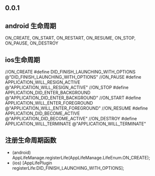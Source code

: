 ## 0.0.1

## android 生命周期
ON_CREATE,
ON_START,
ON_RESTART,
ON_RESUME,
ON_STOP,
ON_PAUSE,
ON_DESTROY

## ios生命周期
//ON_CREATE
#define DID_FINISH_LAUNCHING_WITH_OPTIONS @"DID_FINISH_LAUNCHING_WITH_OPTIONS"
//ON_PAUSE
#define APPLICATION_WILL_RESIGN_ACTIVE @"APPLICATION_WILL_RESIGN_ACTIVE"
//ON_STOP
#define APPLICATION_DID_ENTER_BACKGROUND @"APPLICATION_DID_ENTER_BACKGROUND"
//ON_START
#define APPLICATION_WILL_ENTER_FOREGROUND @"APPLICATION_WILL_ENTER_FOREGROUND"
//ON_RESUME
#define APPLICATION_DID_BECOME_ACTIVE @"APPLICATION_DID_BECOME_ACTIVE"
//ON_DESTROY
#define APPLICATION_WILL_TERMINATE @"APPLICATION_WILL_TERMINATE"


## 注册生命周期函数
* (android) AppLifeManage.registerLife(AppLifeManage.LifeEnum.ON_CREATE);
* (ios)   [AppLifePlugin registerLife:DID_FINISH_LAUNCHING_WITH_OPTIONS];
